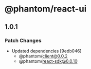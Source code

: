 # @phantom/react-ui

## 1.0.1

### Patch Changes

- Updated dependencies [9edb046]
  - @phantom/client@0.0.2
  - @phantom/react-sdk@0.0.10
